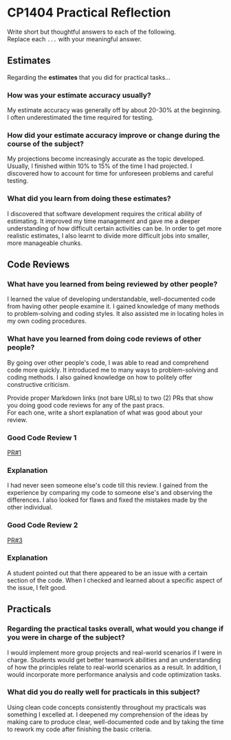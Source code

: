 # CP1404 Practical Reflection

Write short but thoughtful answers to each of the following.  
Replace each `...` with your meaningful answer.

## Estimates

Regarding the **estimates** that you did for practical tasks...

### How was your estimate accuracy usually?

My estimate accuracy was generally off by about 20-30% at the beginning. I often underestimated the time required for testing.

### How did your estimate accuracy improve or change during the course of the subject?

My projections become increasingly accurate as the topic developed. Usually, I finished within 10% to 15% of the time I had projected. I discovered how to account for time for unforeseen problems and careful testing.

### What did you learn from doing these estimates?

I discovered that software development requires the critical ability of estimating. It improved my time management and gave me a deeper understanding of how difficult certain activities can be. In order to get more realistic estimates, I also learnt to divide more difficult jobs into smaller, more manageable chunks.

## Code Reviews

### What have you learned from being reviewed by other people?

I learned the value of developing understandable, well-documented code from having other people examine it. I gained knowledge of many methods to problem-solving and coding styles. It also assisted me in locating holes in my own coding procedures.

### What have you learned from doing code reviews of other people?

By going over other people's code, I was able to read and comprehend code more quickly. It introduced me to many ways to problem-solving and coding methods. I also gained knowledge on how to politely offer constructive criticism.


Provide proper Markdown links (not bare URLs) to two (2) PRs that show you doing good code reviews for any of the past
pracs.  
For each one, write a short explanation of what was good about your review.

### Good Code Review 1

[PR#1](https://github.com/ron991/cp1404practicals/pull/1)

### Explanation

I had never seen someone else's code till this review. I gained from the experience by comparing my code to someone else's and observing the differences. I also looked for flaws and fixed the mistakes made by the other individual.

### Good Code Review 2

[PR#3](https://github.com/Sam-Butters/cp1404practicals/pull/5)

### Explanation

A student pointed out that there appeared to be an issue with a certain section of the code. When I checked and learned about a specific aspect of the issue, I felt good.

## Practicals

### Regarding the **practical tasks** overall, what would you change if you were in charge of the subject?

I would implement more group projects and real-world scenarios if I were in charge. Students would get better teamwork abilities and an understanding of how the principles relate to real-world scenarios as a result. In addition, I would incorporate more performance analysis and code optimization tasks.

### What did you do really well for practicals in this subject?

Using clean code concepts consistently throughout my practicals was something I excelled at. I deepened my comprehension of the ideas by making care to produce clear, well-documented code and by taking the time to rework my code after finishing the basic criteria.